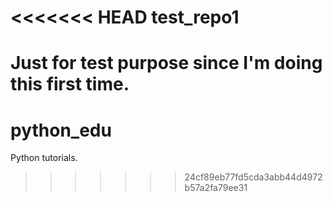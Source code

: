 <<<<<<< HEAD
test_repo1
==========

Just for test purpose since I'm doing this first time.
=======
python_edu
==========

Python tutorials.
>>>>>>> 24cf89eb77fd5cda3abb44d4972b57a2fa79ee31
